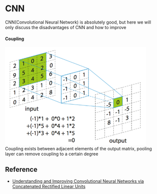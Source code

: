 CNN
====
CNN(Convolutional Neural Network) is absolutely good, but here we will only discuss the disadvantages of CNN and how to improve

#### Coupling
<img src="files/convolution.png" height="320px" /><br>
Coupling exists between adjacent elements of the output matrix, pooling layer can remove coupling to a certain degree

Reference
----
* [Understanding and Improving Convolutional Neural Networks via Concatenated Rectified Linear Units](https://arxiv.org/abs/1603.05201)
